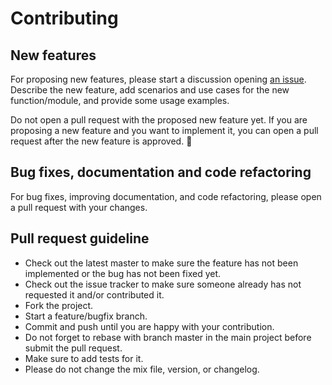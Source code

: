 # Contributing

## New features

For proposing new features, please start a discussion opening [an issue](https://github.com/prodis/miss-elixir/issues).
Describe the new feature, add scenarios and use cases for the new function/module, and provide
some usage examples.

Do not open a pull request with the proposed new feature yet. If you are proposing a new feature
and you want to implement it, you can open a pull request after the new feature is approved. :slightly_smiling_face:

## Bug fixes, documentation and code refactoring

For bug fixes, improving documentation, and code refactoring, please open a pull request with your
changes.

## Pull request guideline

- Check out the latest master to make sure the feature has not been implemented or the bug has not been fixed yet.
- Check out the issue tracker to make sure someone already has not requested it and/or contributed it.
- Fork the project.
- Start a feature/bugfix branch.
- Commit and push until you are happy with your contribution.
- Do not forget to rebase with branch master in the main project before submit the pull request.
- Make sure to add tests for it.
- Please do not change the mix file, version, or changelog.
